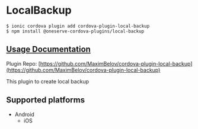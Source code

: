 # LocalBackup

```text
$ ionic cordova plugin add cordova-plugin-local-backup
$ npm install @oneserve-cordova-plugins/local-backup
```

## [Usage Documentation](https://oneserve.gitbook.io/oneserve-cordova-plugins/plugins/local-backup/)

Plugin Repo: [https://github.com/MaximBelov/cordova-plugin-local-backup](https://github.com/MaximBelov/cordova-plugin-local-backup)

This plugin to create local backup

## Supported platforms

* Android
  * iOS

